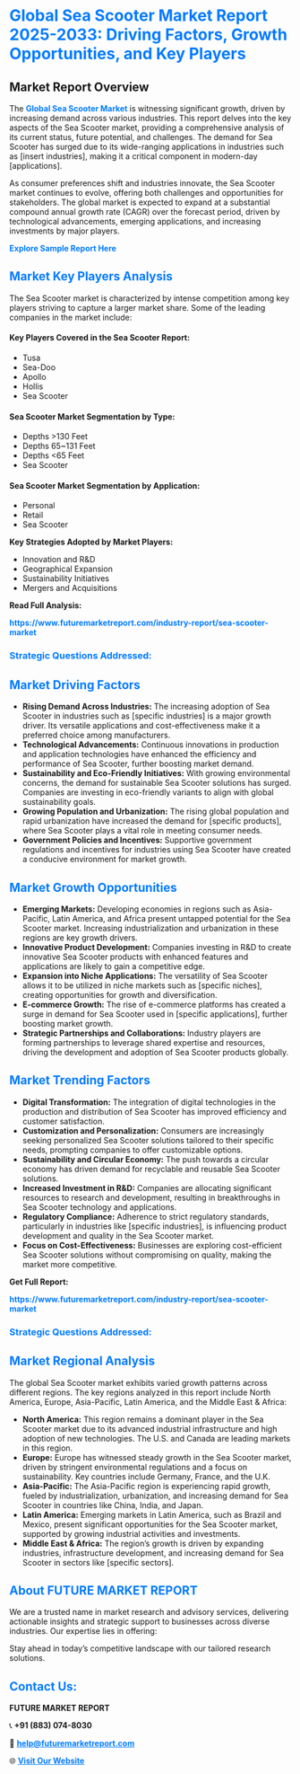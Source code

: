 <h1 style="color: #007BFF;">Global Sea Scooter Market Report 2025-2033: Driving Factors, Growth Opportunities, and Key Players</h1>

<section id="overview">
<h2>Market Report Overview</h2>
<p>The <a href="https://www.futuremarketreport.com/industry-report/sea-scooter-market" style="color: #007BFF; text-decoration: none;"><strong>Global Sea Scooter Market</strong></a> is witnessing significant growth, driven by increasing demand across various industries. This report delves into the key aspects of the Sea Scooter market, providing a comprehensive analysis of its current status, future potential, and challenges. The demand for Sea Scooter has surged due to its wide-ranging applications in industries such as [insert industries], making it a critical component in modern-day [applications].</p>
<p>As consumer preferences shift and industries innovate, the Sea Scooter market continues to evolve, offering both challenges and opportunities for stakeholders. The global market is expected to expand at a substantial compound annual growth rate (CAGR) over the forecast period, driven by technological advancements, emerging applications, and increasing investments by major players.</p>
</section>

<section id="overview">
<p><a href="https://www.futuremarketreport.com/request-sample/reportId=100319" style="color: #007BFF; text-decoration: none;"><strong>Explore Sample Report Here</strong></a></p>
</section>

<section id="key-players">
<h2 style="color: #007BFF;">Market Key Players Analysis</h2>
<p>The Sea Scooter market is characterized by intense competition among key players striving to capture a larger market share. Some of the leading companies in the market include:</p>
<h4>Key Players Covered in the Sea Scooter Report:</h4>
<ul><li>Tusa</li><li>Sea-Doo</li><li>Apollo</li><li>Hollis</li><li>Sea Scooter</li></ul>
<h4>Sea Scooter Market Segmentation by Type:</h4>
<ul><li>Depths &gt;130 Feet</li><li>Depths 65~131 Feet</li><li>Depths &lt;65 Feet</li><li>Sea Scooter</li></ul>

<h4>Sea Scooter Market Segmentation by Application:</h4>
<ul><li>Personal</li><li>Retail</li><li>Sea Scooter</li></ul>
<p><strong>Key Strategies Adopted by Market Players:</strong></p>
<ul>
<li>Innovation and R&D</li>
<li>Geographical Expansion</li>
<li>Sustainability Initiatives</li>
<li>Mergers and Acquisitions</li>
</ul>
</section>

<section>
<p><strong>Read Full Analysis: </strong></p><a href="https://www.futuremarketreport.com/industry-report/sea-scooter-market" style="color: #007BFF; text-decoration: none;"><strong>https://www.futuremarketreport.com/industry-report/sea-scooter-market</strong></a>
<h3 style="color: #007BFF;">Strategic Questions Addressed:</h3>
</section>

<section id="driving-factors">
<h2 style="color: #007BFF;">Market Driving Factors</h2>
<ul>
<li><strong>Rising Demand Across Industries:</strong> The increasing adoption of Sea Scooter in industries such as [specific industries] is a major growth driver. Its versatile applications and cost-effectiveness make it a preferred choice among manufacturers.</li>
<li><strong>Technological Advancements:</strong> Continuous innovations in production and application technologies have enhanced the efficiency and performance of Sea Scooter, further boosting market demand.</li>
<li><strong>Sustainability and Eco-Friendly Initiatives:</strong> With growing environmental concerns, the demand for sustainable Sea Scooter solutions has surged. Companies are investing in eco-friendly variants to align with global sustainability goals.</li>
<li><strong>Growing Population and Urbanization:</strong> The rising global population and rapid urbanization have increased the demand for [specific products], where Sea Scooter plays a vital role in meeting consumer needs.</li>
<li><strong>Government Policies and Incentives:</strong> Supportive government regulations and incentives for industries using Sea Scooter have created a conducive environment for market growth.</li>
</ul>
</section>

<section id="growth-opportunities">
<h2 style="color: #007BFF;">Market Growth Opportunities</h2>
<ul>
<li><strong>Emerging Markets:</strong> Developing economies in regions such as Asia-Pacific, Latin America, and Africa present untapped potential for the Sea Scooter market. Increasing industrialization and urbanization in these regions are key growth drivers.</li>
<li><strong>Innovative Product Development:</strong> Companies investing in R&D to create innovative Sea Scooter products with enhanced features and applications are likely to gain a competitive edge.</li>
<li><strong>Expansion into Niche Applications:</strong> The versatility of Sea Scooter allows it to be utilized in niche markets such as [specific niches], creating opportunities for growth and diversification.</li>
<li><strong>E-commerce Growth:</strong> The rise of e-commerce platforms has created a surge in demand for Sea Scooter used in [specific applications], further boosting market growth.</li>
<li><strong>Strategic Partnerships and Collaborations:</strong> Industry players are forming partnerships to leverage shared expertise and resources, driving the development and adoption of Sea Scooter products globally.</li>
</ul>
</section>

<section id="trending-factors">
<h2 style="color: #007BFF;">Market Trending Factors</h2>
<ul>
<li><strong>Digital Transformation:</strong> The integration of digital technologies in the production and distribution of Sea Scooter has improved efficiency and customer satisfaction.</li>
<li><strong>Customization and Personalization:</strong> Consumers are increasingly seeking personalized Sea Scooter solutions tailored to their specific needs, prompting companies to offer customizable options.</li>
<li><strong>Sustainability and Circular Economy:</strong> The push towards a circular economy has driven demand for recyclable and reusable Sea Scooter solutions.</li>
<li><strong>Increased Investment in R&D:</strong> Companies are allocating significant resources to research and development, resulting in breakthroughs in Sea Scooter technology and applications.</li>
<li><strong>Regulatory Compliance:</strong> Adherence to strict regulatory standards, particularly in industries like [specific industries], is influencing product development and quality in the Sea Scooter market.</li>
<li><strong>Focus on Cost-Effectiveness:</strong> Businesses are exploring cost-efficient Sea Scooter solutions without compromising on quality, making the market more competitive.</li>
</ul>
</section>

<section>
<p><strong>Get Full Report: </strong></p><a href="https://www.futuremarketreport.com/industry-report/sea-scooter-market" style="color: #007BFF; text-decoration: none;"><strong>https://www.futuremarketreport.com/industry-report/sea-scooter-market</strong></a>
<h3 style="color: #007BFF;">Strategic Questions Addressed:</h3>
</section>


<section id="regional-analysis">
<h2 style="color: #007BFF;">Market Regional Analysis</h2>
<p>The global Sea Scooter market exhibits varied growth patterns across different regions. The key regions analyzed in this report include North America, Europe, Asia-Pacific, Latin America, and the Middle East & Africa:</p>
<ul>
<li><strong>North America:</strong> This region remains a dominant player in the Sea Scooter market due to its advanced industrial infrastructure and high adoption of new technologies. The U.S. and Canada are leading markets in this region.</li>
<li><strong>Europe:</strong> Europe has witnessed steady growth in the Sea Scooter market, driven by stringent environmental regulations and a focus on sustainability. Key countries include Germany, France, and the U.K.</li>
<li><strong>Asia-Pacific:</strong> The Asia-Pacific region is experiencing rapid growth, fueled by industrialization, urbanization, and increasing demand for Sea Scooter in countries like China, India, and Japan.</li>
<li><strong>Latin America:</strong> Emerging markets in Latin America, such as Brazil and Mexico, present significant opportunities for the Sea Scooter market, supported by growing industrial activities and investments.</li>
<li><strong>Middle East & Africa:</strong> The region’s growth is driven by expanding industries, infrastructure development, and increasing demand for Sea Scooter in sectors like [specific sectors].</li>
</ul>
</section>

<footer>
<h2 style="color: #007BFF;">About FUTURE MARKET REPORT</h2>
<p>We are a trusted name in market research and advisory services, delivering actionable insights and strategic support to businesses across diverse industries. Our expertise lies in offering:</p>

<p>Stay ahead in today’s competitive landscape with our tailored research solutions.</p>

<h2 style="color: #007BFF;">Contact Us:</h2>
<p><strong>FUTURE MARKET REPORT</strong></p>
<p>📞 <strong>+91 (883) 074-8030</strong></p>
<p>📧 <strong><a href="mailto:help@futuremarketreport.com" style="color: #007BFF;">help@futuremarketreport.com</a></strong></p>
<p>🌐 <strong><a href="https://www.futuremarketreport.com/" style="color: #007BFF;">Visit Our Website</a></strong></p>
</footer>